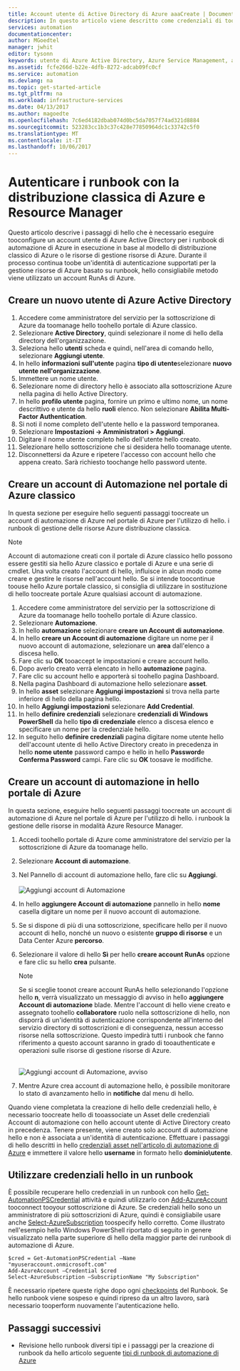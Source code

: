 ```yaml
---
title: Account utente di Active Directory di Azure aaaCreate | Documenti Microsoft
description: In questo articolo viene descritto come credenziali di toocreate un account utente di Azure Active Directory per i runbook in automazione di Azure tooauthenticate in Azure e Azure classico.
services: automation
documentationcenter: 
author: MGoedtel
manager: jwhit
editor: tysonn
keywords: utente di Azure Active Directory, Azure Service Management, account utente Azure AD
ms.assetid: fcfe266d-b22e-4dfb-8272-adcab09fc0cf
ms.service: automation
ms.devlang: na
ms.topic: get-started-article
ms.tgt_pltfrm: na
ms.workload: infrastructure-services
ms.date: 04/13/2017
ms.author: magoedte
ms.openlocfilehash: 7c6ed4182dbab074d0bc5da7057f74ad321d8884
ms.sourcegitcommit: 523283cc1b3c37c428e77850964dc1c33742c5f0
ms.translationtype: MT
ms.contentlocale: it-IT
ms.lasthandoff: 10/06/2017
---
```

# <a name="authenticate-runbooks-with-azure-classic-deployment-and-resource-manager"></a>Autenticare i runbook con la distribuzione classica di Azure e Resource Manager
Questo articolo descrive i passaggi di hello che è necessario eseguire tooconfigure un account utente di Azure Active Directory per i runbook di automazione di Azure in esecuzione in base al modello di distribuzione classico di Azure o le risorse di gestione risorse di Azure.  Durante il processo continua toobe un'identità di autenticazione supportati per la gestione risorse di Azure basato su runbook, hello consigliabile metodo viene utilizzato un account RunAs di Azure.       

## <a name="create-a-new-azure-active-directory-user"></a>Creare un nuovo utente di Azure Active Directory
1. Accedere come amministratore del servizio per la sottoscrizione di Azure da toomanage hello toohello portale di Azure classico.
2. Selezionare **Active Directory**, quindi selezionare il nome di hello della directory dell'organizzazione.
3. Seleziona hello **utenti** scheda e quindi, nell'area di comando hello, selezionare **Aggiungi utente**.
4. In hello **informazioni sull'utente** pagina **tipo di utente**selezionare **nuovo utente nell'organizzazione**.
5. Immettere un nome utente.  
6. Selezionare nome di directory hello è associato alla sottoscrizione Azure nella pagina di hello Active Directory.
7. In hello **profilo utente** pagina, fornire un primo e ultimo nome, un nome descrittivo e utente da hello **ruoli** elenco.  Non selezionare **Abilita Multi-Factor Authentication**.
8. Si noti il nome completo dell'utente hello e la password temporanea.
9. Selezionare **Impostazioni -> Amministratori > Aggiungi**.
10. Digitare il nome utente completo hello dell'utente hello creato.
11. Selezionare hello sottoscrizione che si desidera hello toomanage utente.
12. Disconnettersi da Azure e ripetere l'accesso con account hello che appena creato. Sarà richiesto toochange hello password utente.

## <a name="create-an-automation-account-in-azure-classic-portal"></a>Creare un account di Automazione nel portale di Azure classico
In questa sezione per eseguire hello seguenti passaggi toocreate un account di automazione di Azure nel portale di Azure per l'utilizzo di hello. i runbook di gestione delle risorse Azure distribuzione classica.  

> [!NOTE]
> Account di automazione creati con il portale di Azure classico hello possono essere gestiti sia hello Azure classico e portale di Azure e una serie di cmdlet. Una volta creato l'account di hello, influisce in alcun modo come creare e gestire le risorse nell'account hello. Se si intende toocontinue toouse hello Azure portale classico, si consiglia di utilizzare in sostituzione di hello toocreate portale Azure qualsiasi account di automazione.
> 
> 

1. Accedere come amministratore del servizio per la sottoscrizione di Azure da toomanage hello toohello portale di Azure classico.
2. Selezionare **Automazione**.
3. In hello **automazione** selezionare **creare un Account di automazione**.
4. In hello **creare un Account di automazione** digitare un nome per il nuovo account di automazione, selezionare un **area** dall'elenco a discesa hello.  
5. Fare clic su **OK** tooaccept le impostazioni e creare account hello.
6. Dopo averlo creato verrà elencato in hello **automazione** pagina.
7. Fare clic su account hello e apporterà si toohello pagina Dashboard.  
8. Nella pagina Dashboard di automazione hello selezionare **asset**.
9. In hello **asset** selezionare **Aggiungi impostazioni** si trova nella parte inferiore di hello della pagina hello.
10. In hello **Aggiungi impostazioni** selezionare **Add Credential**.
11. In hello **definire credenziali** selezionare **credenziali di Windows PowerShell** da hello **tipo di credenziale** elenco a discesa elenco e specificare un nome per la credenziale hello.
12. In seguito hello **definire credenziali** pagina digitare nome utente hello dell'account utente di hello Active Directory creato in precedenza in hello **nome utente** password campo e hello in hello **Password**e **Conferma Password** campi. Fare clic su **OK** toosave le modifiche.

## <a name="create-an-automation-account-in-hello-azure-portal"></a>Creare un account di automazione in hello portale di Azure
In questa sezione, eseguire hello seguenti passaggi toocreate un account di automazione di Azure nel portale di Azure per l'utilizzo di hello. i runbook la gestione delle risorse in modalità Azure Resource Manager.  

1. Accedi toohello portale di Azure come amministratore del servizio per la sottoscrizione di Azure da toomanage hello.
2. Selezionare **Account di automazione**.
3. Nel Pannello di account di automazione hello, fare clic su **Aggiungi**.<br><br>![Aggiungi account di Automazione](media/automation-create-aduser-account/add-automation-acct-properties.png)
4. In hello **aggiungere Account di automazione** pannello in hello **nome** casella digitare un nome per il nuovo account di automazione.
5. Se si dispone di più di una sottoscrizione, specificare hello per il nuovo account di hello, nonché un nuovo o esistente **gruppo di risorse** e un Data Center Azure **percorso**.
6. Selezionare il valore di hello **Sì** per hello **creare account RunAs** opzione e fare clic su hello **crea** pulsante.  
   
    > [!NOTE]
    > Se si sceglie toonot creare account RunAs hello selezionando l'opzione hello **n**, verrà visualizzato un messaggio di avviso in hello **aggiungere Account di automazione** blade.  Mentre l'account di hello viene creato e assegnato toohello **collaboratore** ruolo nella sottoscrizione di hello, non disporrà di un'identità di autenticazione corrispondente all'interno del servizio directory di sottoscrizioni e di conseguenza, nessun accesso risorse nella sottoscrizione.  Questo impedirà tutti i runbook che fanno riferimento a questo account saranno in grado di tooauthenticate e operazioni sulle risorse di gestione risorse di Azure.
    > 
    >

    <br>![Aggiungi account di Automazione, avviso](media/automation-create-aduser-account/add-automation-acct-properties-error.png)<br>  
7. Mentre Azure crea account di automazione hello, è possibile monitorare lo stato di avanzamento hello in **notifiche** dal menu di hello.

Quando viene completata la creazione di hello delle credenziali hello, è necessario toocreate hello di tooassociate un Asset delle credenziali Account di automazione con hello account utente di Active Directory creato in precedenza.  Tenere presente, viene creato solo account di automazione hello e non è associata a un'identità di autenticazione.  Effettuare i passaggi di hello descritti in hello [credenziali asset nell'articolo di automazione di Azure](automation-credentials.md#creating-a-new-credential-asset) e immettere il valore hello **username** in formato hello **dominio\utente**.

## <a name="use-hello-credential-in-a-runbook"></a>Utilizzare credenziali hello in un runbook
È possibile recuperare hello credenziali in un runbook con hello [Get-AutomationPSCredential](http://msdn.microsoft.com/library/dn940015.aspx) attività e quindi utilizzarlo con [Add-AzureAccount](http://msdn.microsoft.com/library/azure/dn722528.aspx) tooconnect tooyour sottoscrizione di Azure. Se credenziali hello sono un amministratore di più sottoscrizioni di Azure, quindi è consigliabile usare anche [Select-AzureSubscription](http://msdn.microsoft.com/library/dn495203.aspx) toospecify hello corretto. Come illustrato nell'esempio hello Windows PowerShell riportato di seguito in genere visualizzato nella parte superiore di hello della maggior parte dei runbook di automazione di Azure.

    $cred = Get-AutomationPSCredential –Name "myuseraccount.onmicrosoft.com"
    Add-AzureAccount –Credential $cred
    Select-AzureSubscription –SubscriptionName "My Subscription"

È necessario ripetere queste righe dopo ogni [checkpoints](http://technet.microsoft.com/library/dn469257.aspx#bk_Checkpoints) del Runbook. Se hello runbook viene sospeso e quindi ripreso da un altro lavoro, sarà necessario tooperform nuovamente l'autenticazione hello.

## <a name="next-steps"></a>Passaggi successivi
* Revisione hello runbook diversi tipi e i passaggi per la creazione di runbook da hello articolo seguente [tipi di runbook di automazione di Azure](automation-runbook-types.md)

